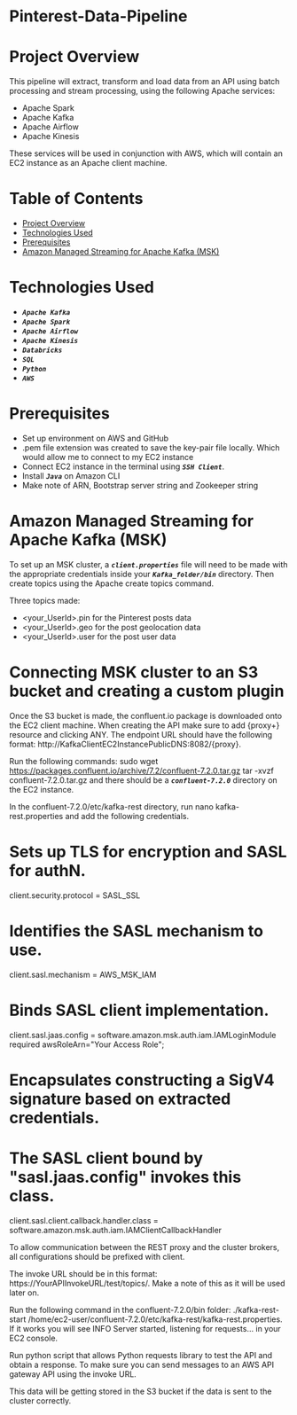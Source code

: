 # Pinterest-Data-Pipeline

# Project Overview

This pipeline will extract, transform and load data from an API using batch processing and stream processing, using the following Apache services:
- Apache Spark
- Apache Kafka
- Apache Airflow
- Apache Kinesis

These services will be used in conjunction with AWS, which will contain an EC2 instance as an Apache client machine.

# Table of Contents
- [Project Overview](#project-overview)
- [Technologies Used](#technologies-used)
- [Prerequisites](#prerequisites)
- [Amazon Managed Streaming for Apache Kafka (MSK)](#amazon-managed-streaming-for-apache-kafka-(MSK))

# Technologies Used

- ***`Apache Kafka`*** 
- ***`Apache Spark`***    
- ***`Apache Airflow`***   
- ***`Apache Kinesis`***
- ***`Databricks`***
- ***`SQL`***
- ***`Python`***
- ***`AWS`***

# Prerequisites

- Set up environment on AWS and GitHub
- .pem file extension was created to save the key-pair file locally. Which would allow me to connect to my EC2 instance
- Connect EC2 instance in the terminal using ***`SSH Client`***.
- Install ***`Java`*** on Amazon CLI
- Make note of ARN, Bootstrap server string and Zookeeper string

# Amazon Managed Streaming for Apache Kafka (MSK)

To set up an MSK cluster, a ***`client.properties`*** file will need to be made with the appropriate credentials inside your ***`Kafka_folder/bin`*** directory.
Then create topics using the Apache create topics command.

Three topics made:
- <your_UserId>.pin for the Pinterest posts data
- <your_UserId>.geo for the post geolocation data
- <your_UserId>.user for the post user data

# Connecting MSK cluster to an S3 bucket and creating a custom plugin

Once the S3 bucket is made, the confluent.io package is downloaded onto the EC2 client machine.
When creating the API make sure to add {proxy+} resource and clicking ANY. The endpoint URL should have the following format: http://KafkaClientEC2InstancePublicDNS:8082/{proxy}.

Run the following commands: sudo wget https://packages.confluent.io/archive/7.2/confluent-7.2.0.tar.gz
tar -xvzf confluent-7.2.0.tar.gz and there should be a ***`confluent-7.2.0`*** directory on the EC2 instance.

In the confluent-7.2.0/etc/kafka-rest directory, run nano kafka-rest.properties and add the following credentials.

# Sets up TLS for encryption and SASL for authN.
client.security.protocol = SASL_SSL

# Identifies the SASL mechanism to use.
client.sasl.mechanism = AWS_MSK_IAM

# Binds SASL client implementation.
client.sasl.jaas.config = software.amazon.msk.auth.iam.IAMLoginModule required awsRoleArn="Your Access Role";

# Encapsulates constructing a SigV4 signature based on extracted credentials.
# The SASL client bound by "sasl.jaas.config" invokes this class.
client.sasl.client.callback.handler.class = software.amazon.msk.auth.iam.IAMClientCallbackHandler

To allow communication between the REST proxy and the cluster brokers, all configurations should be prefixed with client.

The invoke URL should be in this format: https://YourAPIInvokeURL/test/topics/<AllYourTopics>. Make a note of this as it will be used later on.

Run the following command in the confluent-7.2.0/bin folder: ./kafka-rest-start /home/ec2-user/confluent-7.2.0/etc/kafka-rest/kafka-rest.properties. If it works you will see INFO Server started, listening for requests... in your EC2 console.

Run python script that allows Python requests library to test the API and obtain a response. To make sure you can send messages to an AWS API gateway API using the invoke URL. 

This data will be getting stored in the S3 bucket if the data is sent to the cluster correctly.
